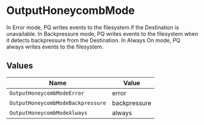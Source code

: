 # OutputHoneycombMode

In Error mode, PQ writes events to the filesystem if the Destination is unavailable. In Backpressure mode, PQ writes events to the filesystem when it detects backpressure from the Destination. In Always On mode, PQ always writes events to the filesystem.


## Values

| Name                              | Value                             |
| --------------------------------- | --------------------------------- |
| `OutputHoneycombModeError`        | error                             |
| `OutputHoneycombModeBackpressure` | backpressure                      |
| `OutputHoneycombModeAlways`       | always                            |
